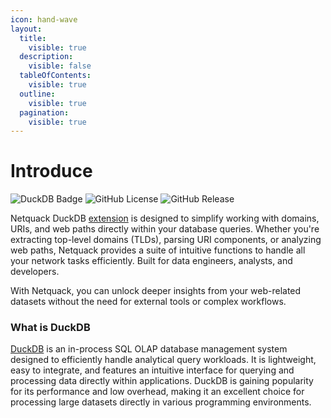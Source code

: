 ```yaml
---
icon: hand-wave
layout:
  title:
    visible: true
  description:
    visible: false
  tableOfContents:
    visible: true
  outline:
    visible: true
  pagination:
    visible: true
---
```


# Introduce

![DuckDB Badge](https://camo.githubusercontent.com/eeaac8be9a2bbf10683ea6ba0a4ac0e2e5d0f4b7f07a0d625d380478daab92dd/68747470733a2f2f696d672e736869656c64732e696f2f62616467652f4275696c745f576974682d4475636b44422d666666313030) ![GitHub License](https://camo.githubusercontent.com/a8f755f16970b9ac9406b82d174196f85cbd8c3140203bd33030e9a1f45c88eb/68747470733a2f2f696d672e736869656c64732e696f2f6769746875622f6c6963656e73652f686174616d696172617368372f6475636b64622d6e6574717561636b) ![GitHub Release](https://camo.githubusercontent.com/1f601c0abc608d392875574b812245e339797874c505c27289a18ac12e1bf5c0/68747470733a2f2f696d672e736869656c64732e696f2f6769746875622f762f72656c656173652f686174616d696172617368372f6475636b64622d6e6574717561636b)

Netquack DuckDB [extension](https://github.com/hatamiarash7/duckdb-netquack) is designed to simplify working with domains, URIs, and web paths directly within your database queries. Whether you're extracting top-level domains (TLDs), parsing URI components, or analyzing web paths, Netquack provides a suite of intuitive functions to handle all your network tasks efficiently. Built for data engineers, analysts, and developers.

With Netquack, you can unlock deeper insights from your web-related datasets without the need for external tools or complex workflows.

### What is DuckDB <a href="#what-is-duckdb" id="what-is-duckdb"></a>

[DuckDB](https://duckdb.org/) is an in-process SQL OLAP database management system designed to efficiently handle analytical query workloads. It is lightweight, easy to integrate, and features an intuitive interface for querying and processing data directly within applications. DuckDB is gaining popularity for its performance and low overhead, making it an excellent choice for processing large datasets directly in various programming environments.
